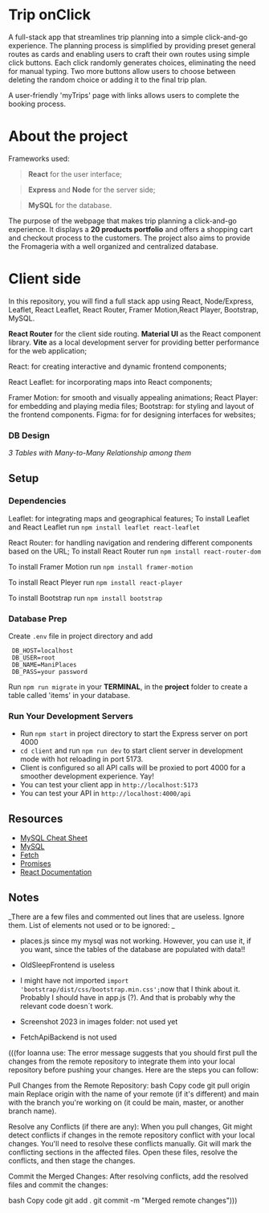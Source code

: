 # Trip onClick

A full-stack app that streamlines trip planning into a simple click-and-go experience. The planning process is simplified by providing preset general routes as cards and enabling users to craft their own routes using simple click buttons. Each click randomly generates choices, eliminating the need for manual typing. Two more buttons allow users to choose between deleting the random choice or adding it to the final trip plan.

A user-friendly 'myTrips' page with links allows users to complete the booking process.

# About the project

Frameworks used:

> **React** for the user interface;

> **Express** and **Node** for the server side;

> **MySQL** for the database.

The purpose of the webpage that makes trip planning a click-and-go experience. It displays a **20 products portfolio** and offers a shopping cart and checkout process to the customers. The project also aims to provide the Fromageria with a well organized and centralized database.

# Client side

In this repository, you will find a full stack app using React, Node/Express, Leaflet, React Leaflet, React Router, Framer Motion,React Player, Bootstrap, MySQL.

**React Router** for the client side routing.
**Material UI** as the React component library.
**Vite** as a local development server for providing better performance for the web application;

React: for creating interactive and dynamic frontend components;

React Leaflet: for incorporating maps into React components;

Framer Motion: for smooth and visually appealing animations;
React Player: for embedding and playing media files;
Bootstrap: for styling and layout of the frontend components.
Figma: for for designing interfaces for websites;

### DB Design

_3 Tables with Many-to-Many Relationship among them_

<!-- ![Fromageria DB Design](/database_visualization.png) -->

## Setup

### Dependencies

Leaflet: for integrating maps and geographical features;
To install Leaflet and React Leaflet run `npm install leaflet react-leaflet`

React Router: for handling navigation and rendering different components based on the URL;
To install React Router run `npm install react-router-dom`

To install Framer Motion run `npm install framer-motion`

To install React Pleyer run `npm install react-player`

To install Bootstrap run `npm install bootstrap`

### Database Prep

Create `.env` file in project directory and add

```
 DB_HOST=localhost
 DB_USER=root
 DB_NAME=ManiPlaces
 DB_PASS=your password
```

Run `npm run migrate` in your **TERMINAL**, in the **project** folder to create a table called 'items' in your database.

<!-- NPM RUN MIGRATE executes all the comments in the file INIT_DB.SQL!!!!!!!!!!!!!!!!!!!!!!!!!! -->

### Run Your Development Servers

- Run `npm start` in project directory to start the Express server on port 4000
- `cd client` and run `npm run dev` to start client server in development mode with hot reloading in port 5173.
- Client is configured so all API calls will be proxied to port 4000 for a smoother development experience. Yay!
- You can test your client app in `http://localhost:5173`
- You can test your API in `http://localhost:4000/api`

## Resources

- [MySQL Cheat Sheet](http://www.mysqltutorial.org/mysql-cheat-sheet.aspx)
- [MySQL](https://dev.mysql.com/doc/refman/8.0/en/database-use.html)
- [Fetch](https://developer.mozilla.org/en-US/docs/Web/API/Fetch_API/Using_Fetch)
- [Promises](https://developer.mozilla.org/en-US/docs/Web/JavaScript/Reference/Global_Objects/Promise)
- [React Documentation](https://react.dev/)

## Notes

_There are a few files and commented out lines that are useless. Ignore them.
List of elements not used or to be ignored: _

- places.js since my mysql was not working. However, you can use it, if you want, since the tables of the database are populated with data!!
- OldSleepFrontend is useless

- I might have not imported `import 'bootstrap/dist/css/bootstrap.min.css';`now that I think about it. Probably I should have in app.js (?). And that is probably why the relevant code doesn´t work.

- Screenshot 2023 in images folder: not used yet
- FetchApiBackend is not used

(((for Ioanna use: The error message suggests that you should first pull the changes from the remote repository to integrate them into your local repository before pushing your changes. Here are the steps you can follow:

Pull Changes from the Remote Repository:
bash
Copy code
git pull origin main
Replace origin with the name of your remote (if it's different) and main with the branch you're working on (it could be main, master, or another branch name).

Resolve any Conflicts (if there are any):
When you pull changes, Git might detect conflicts if changes in the remote repository conflict with your local changes. You'll need to resolve these conflicts manually. Git will mark the conflicting sections in the affected files. Open these files, resolve the conflicts, and then stage the changes.

Commit the Merged Changes:
After resolving conflicts, add the resolved files and commit the changes:

bash
Copy code
git add .
git commit -m "Merged remote changes")))
